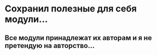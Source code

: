 # Сохранил полезные для себя модули...
## Все модули принадлежат их авторам и я не претендую на авторство...